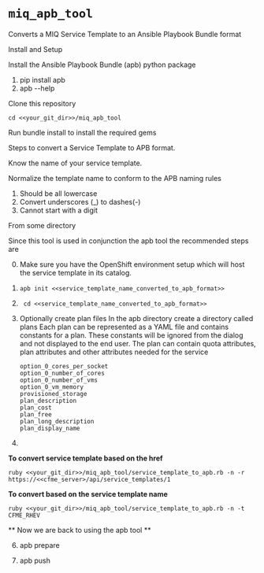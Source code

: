 # ```miq_apb_tool```

Converts a MIQ Service Template to an Ansible Playbook Bundle format

Install and Setup

Install the Ansible Playbook Bundle (apb) python package

1.	pip install apb
2.	apb --help
  

Clone this repository

```
cd <<your_git_dir>>/miq_apb_tool
```

Run bundle install to install the required gems


Steps to convert a Service Template to APB format.

Know the name of your service template.

Normalize the template name to conform to the APB naming rules

1.  Should be all lowercase
1.  Convert underscores (_) to dashes(-)
1.  Cannot start with a digit
  


From some directory



Since this tool is used in conjunction the apb tool the recommended steps are

0. Make sure you have the OpenShift environment setup which will host the service template in its catalog.

1. ```apb init <<service_template_name_converted_to_apb_format>>```

2. ``` cd <<service_template_name_converted_to_apb_format>>```

3. Optionally create plan files
	In the apb directory create a directory called plans
	Each plan can be represented as a YAML file and contains constants for a plan. These constants will be ignored from the dialog and not displayed to the end user.
	The plan can contain quota attributes, plan attributes and other attributes needed for the service
	
	```
	option_0_cores_per_socket
	option_0_number_of_cores
	option_0_number_of_vms
	option_0_vm_memory
	provisioned_storage
	plan_description
	plan_cost
	plan_free
	plan_long_description
	plan_display_name
	```
5.

**To convert service template based on the href**

```ruby <<your_git_dir>>/miq_apb_tool/service_template_to_apb.rb -n -r https://<<cfme_server>/api/service_templates/1```

**To convert based on the service template name**

```ruby <<your_git_dir>>/miq_apb_tool/service_template_to_apb.rb -n -t CFME_RHEV```



** Now we are back to using the apb tool **

6. apb prepare
      
7. apb push

